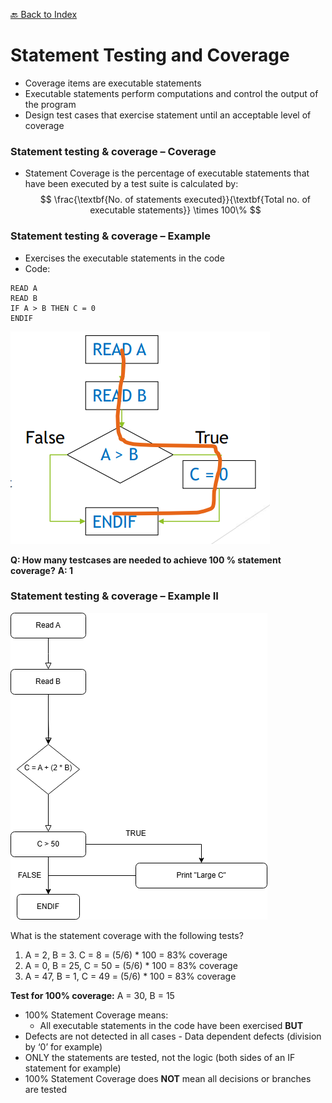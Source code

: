 [🔙 Back to Index](../index.md)

# Statement Testing and Coverage

* Coverage items are executable statements
* Executable statements perform computations and control the output of the program
* Design test cases that exercise statement until an acceptable level of coverage

### Statement testing & coverage – Coverage

* Statement Coverage is the percentage of executable statements that have been executed by a test suite is calculated by:
  $$
  \frac{\textbf{No. of statements executed}}{\textbf{Total no. of executable statements}} \times 100\%
  $$

### Statement testing & coverage – Example

* Exercises the executable statements in the code
* Code:

````
READ A
READ B
IF A > B THEN C = 0
ENDIF
````

![image4.png](assets/image4.png)

**Q: How many testcases are needed to achieve 100 % statement coverage?**
**A: 1**

### Statement testing & coverage – Example II

![image5.png](assets/image5.png)


What is the statement coverage with the following tests?

1. A = 2, B = 3. C = 8 = (5/6) * 100 = 83% coverage
2. A = 0, B = 25, C = 50 = (5/6) * 100 = 83% coverage
3. A = 47, B = 1, C = 49 = (5/6) * 100 = 83% coverage

**Test for 100% coverage:** A = 30, B = 15

* 100% Statement Coverage means:
  * All executable statements in the code have been exercised
**BUT**
* Defects are not detected in all cases - Data dependent defects (division by ‘0’ for example)
* ONLY the statements are tested, not the logic (both sides of an IF statement for example)
* 100% Statement Coverage does **NOT** mean all decisions or branches are tested